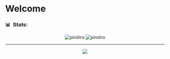 <h1>Welcome</h1>

<h3> 📊 &nbsp;Stats:</h3>
<p align="center">
<img src="https://github-readme-stats.vercel.app/api?username=srpiroliro&show_icons=true&theme=chartreuse-dark&count_private=true" alt="piroliro"/>
<img src="https://github-readme-stats.vercel.app/api/top-langs/?username=srpiroliro&theme=chartreuse-dark&layout=compact" alt="piroliro"/>
</p>

---

<p align="center"> <img src="https://komarev.com/ghpvc/?username=srpiroliro"/> </p>
